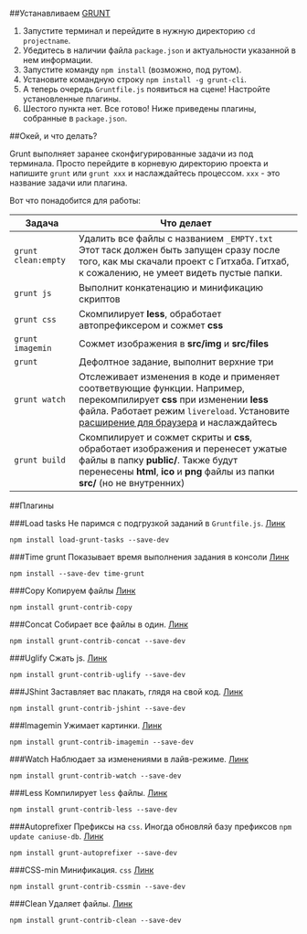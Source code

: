 ##Устанавливаем [GRUNT](http://gruntjs.com/)

1. Запустите терминал и перейдите в нужную директорию `cd projectname`.
2. Убедитесь в наличии файла `package.json` и актуальности указанной в нем информации.
3. Запустите команду `npm install` (возможно, под рутом).
4. Установите командную строку `npm install -g grunt-cli`.
5. А теперь очередь `Gruntfile.js` появиться на сцене! Настройте установленные плагины.
6. Шестого пункта нет. Все готово! 
Ниже приведены плагины, собранные в `package.json`.

##Окей, и что делать?

Grunt выполняет заранее сконфигурированные задачи из под терминала.
Просто перейдите в корневую директорию проекта и напишите `grunt` или `grunt xxx` и наслаждайтесь процессом. `xxx` - это название задачи или плагина.

Вот что понадобится для работы:

| Задача | Что делает |
| ------------------- | --- |
| `grunt clean:empty` | Удалить все файлы с названием `_EMPTY.txt` Этот таск должен быть запущен сразу после того, как мы скачали проект с Гитхаба. Гитхаб, к сожалению, не умеет видеть пустые папки. |
| `grunt js` | Выполнит конкатенацию и минификацию скриптов |
| `grunt css` | Скомпилирует **less**, обработает автопрефиксером и сожмет **css** |
| `grunt imagemin` | Сожмет изображения в **src/img** и **src/files** |
| `grunt` | Дефолтное задание, выполнит верхние три |
| `grunt watch` | Отслеживает изменения в коде и применяет соответвующие функции. Например, перекомпилирует **css** при изменении **less** файла. Работает режим `livereload`. Установите [расширение для браузера](http://feedback.livereload.com/knowledgebase/articles/86242-how-do-i-install-and-use-the-browser-extensions) и наслаждайтесь |
| `grunt build` | Скомпилирует и сожмет скриты и **css**, обработает изображения и перенесет ужатые файлы в папку **public/**. Также будут перенесены **html**, **ico** и **png** файлы из папки **src/** (но не внутренних) |

##Плагины

###Load tasks
Не паримся с подгрузкой заданий в `Gruntfile.js`. [Линк](https://www.npmjs.org/package/load-grunt-tasks)

```
npm install load-grunt-tasks --save-dev
```

###Time grunt
Показывает время выполнения задания в консоли [Линк](https://www.npmjs.org/package/time-grunt)

```
npm install --save-dev time-grunt
```

###Copy
Копируем файлы [Линк](https://www.npmjs.org/package/time-grunt)

```
npm install grunt-contrib-copy
```

###Concat
Cобирает все файлы в один. [Линк](https://www.npmjs.org/package/grunt-contrib-concat)

```
npm install grunt-contrib-concat --save-dev
```

###Uglify
Сжать js. [Линк](https://www.npmjs.org/package/grunt-contrib-uglify)

```
npm install grunt-contrib-uglify --save-dev
```

###JShint
Заставляет вас плакать, глядя на свой код. [Линк](https://www.npmjs.org/package/grunt-contrib-jshint)

```
npm install grunt-contrib-jshint --save-dev
```

###Imagemin
Ужимает картинки. [Линк](https://www.npmjs.org/package/grunt-contrib-imagemin)

```
npm install grunt-contrib-imagemin --save-dev
```

###Watch
Наблюдает за изменениями в лайв-режиме. [Линк](https://www.npmjs.org/package/grunt-contrib-watch)

```
npm install grunt-contrib-watch --save-dev
```

###Less
Компилирует `less` файлы. [Линк](https://www.npmjs.org/package/grunt-contrib-less)

```
npm install grunt-contrib-less --save-dev
```

###Autoprefixer
Префиксы на `css`.
Иногда обновляй базу префиксов `npm update caniuse-db`. [Линк](https://www.npmjs.org/package/grunt-autoprefixer)

```
npm install grunt-autoprefixer --save-dev
```

###CSS-min
Минификация. `css` [Линк](https://www.npmjs.org/package/grunt-contrib-cssmin)

```
npm install grunt-contrib-cssmin --save-dev
```


###Clean
Удаляет файлы. [Линк](https://github.com/gruntjs/grunt-contrib-clean)

```
npm install grunt-contrib-clean --save-dev
```


<!-- ###Заголовок
Описание. [Линк]()

```
plugin
```
 -->